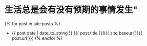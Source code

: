 # 生活总是会有没有预期的事情发生"

{% for post in site.posts %}
* {{ post.date | date_to_string }} [{{ post.title }}]({{ site.baseurl }}{{ post.url }})
{% endfor %}
